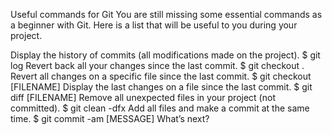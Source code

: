 Useful commands for Git
You are still missing some essential commands as a beginner with Git. Here is a list that will be useful to you during your project.

Display the history of commits (all modifications made on the project).
$ git log
Revert back all your changes since the last commit.
$ git checkout .
Revert all changes on a specific file since the last commit.
$ git checkout [FILENAME]
Display the last changes on a file since the last commit.
$ git diff [FILENAME]
Remove all unexpected files in your project (not committed).
$ git clean -dfx
Add all files and make a commit at the same time.
$ git commit -am [MESSAGE]
What’s next?
